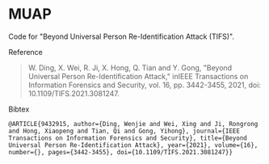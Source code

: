 # MUAP

Code for "Beyond Universal Person Re-Identification Attack (TIFS)".

Reference

> W. Ding, X. Wei, R. Ji, X. Hong, Q. Tian and Y. Gong, "Beyond Universal Person Re-Identification Attack," inIEEE Transactions on Information Forensics and Security, vol. 16, pp. 3442-3455, 2021, doi: 10.1109/TIFS.2021.3081247.

Bibtex 

```
@ARTICLE{9432915, author={Ding, Wenjie and Wei, Xing and Ji, Rongrong and Hong, Xiaopeng and Tian, Qi and Gong, Yihong}, journal={IEEE Transactions on Information Forensics and Security}, title={Beyond Universal Person Re-Identification Attack}, year={2021}, volume={16}, number={}, pages={3442-3455}, doi={10.1109/TIFS.2021.3081247}}
```

